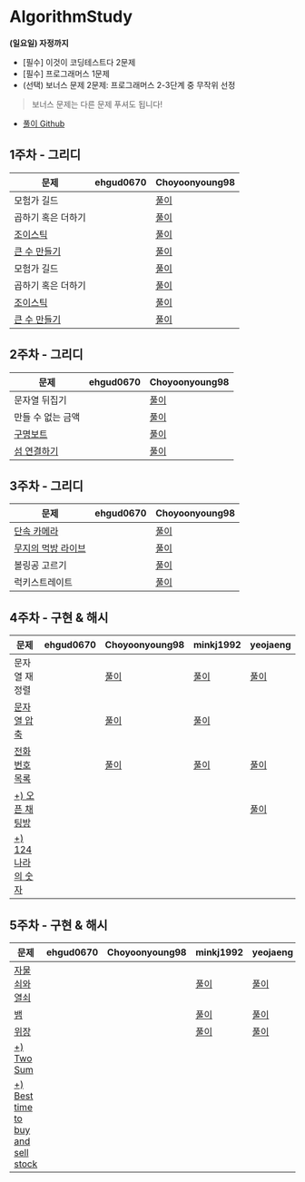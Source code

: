 # AlgorithmStudy

**(일요일) 자정까지**  
- [필수] 이것이 코딩테스트다 2문제
- [필수] 프로그래머스 1문제
- (선택) 보너스 문제 2문제: 프로그래머스 2-3단계 중 무작위 선정
> 보너스 문제는 다른 문제 푸셔도 됩니다! 

- [풀이 Github](https://github.com/ndb796/python-for-coding-test)

## 1주차 - 그리디

| 문제 | ehgud0670 | Choyoonyoung98 |  
| --- | --- | --------- |
| 모험가 길드 |  |  [풀이](yoonyoung/그리디%20/모험가_길드.md) | 
| 곱하기 혹은 더하기 |  |  [풀이](yoonyoung/그리디%20/곱하기_혹은_더하기.md)| 
| [조이스틱](https://programmers.co.kr/learn/courses/30/lessons/42860) |   |  [풀이](yoonyoung/그리디%20/조이스틱.md)|
| [큰 수 만들기](https://programmers.co.kr/learn/courses/9899/lessons/55829) |   |  [풀이](yoonyoung/그리디%20/큰_수_만들기.md)|
| 모험가 길드 |  |  [풀이](./yoonyoung/그리디/모험가_길드.md) | 
| 곱하기 혹은 더하기 |  |  [풀이](./yoonyoung/그리디/곱하기_혹은_더하기.md)| 
| [조이스틱](https://programmers.co.kr/learn/courses/30/lessons/42860) |    |  [풀이](./yoonyoung/그리디/조이스틱.md)|
| [큰 수 만들기](https://programmers.co.kr/learn/courses/9899/lessons/55829) |   |  [풀이](./yoonyoung/그리디/큰_수_만들기.md)|

## 2주차 - 그리디

| 문제 | ehgud0670 | Choyoonyoung98 |  
| --- | --- | --------- |
| 문자열 뒤집기 |  |   [풀이](yoonyoung/그리디%20/문자열_뒤집기.md)| 
| 만들 수 없는 금액 |  |  [풀이](yoonyoung/그리디%20/만들_수_없는_금액.md)| 
| [구명보트](https://programmers.co.kr/learn/courses/30/lessons/42885) |    |  [풀이](yoonyoung/그리디%20/구명보트.md)|
| [섬 연결하기](https://programmers.co.kr/learn/courses/30/lessons/42861) |   |  [풀이](yoonyoung/그리디%20/섬_연결하기.md)|

## 3주차 - 그리디

| 문제 | ehgud0670 | Choyoonyoung98 |  
| --- | --- | --------- |
| [단속 카메라](https://programmers.co.kr/learn/courses/30/lessons/42884) |  |   [풀이](yoonyoung/그리디%20/단속카메라.md)| 
| [무지의 먹방 라이브](https://programmers.co.kr/learn/courses/30/lessons/42891) |  |  [풀이](yoonyoung/그리디%20/무지의_먹방_라이브.md)| 
| 볼링공 고르기 |    |  [풀이](yoonyoung/그리디%20/볼링공_고르기.md)|
| 럭키스트레이트 |   |  [풀이](yoonyoung/그리디%20/섬_연결하기.md)|

## 4주차 - 구현 & 해시

| 문제 | ehgud0670 | Choyoonyoung98 | minkj1992 | yeojaeng |
| --- | --- | --- | --- | --- |
| 문자열 재정렬 |  |  [풀이](yoonyoung/4주차/문자열_재정렬.swift)| [풀이](leoo/string/문자열재정렬.py)  | [풀이](yeojaeng/구현&해시/문자열%20재정렬.md)  |
| [문자열 압축](https://programmers.co.kr/learn/courses/30/lessons/60057) |  |  [풀이](yoonyoung/4주차/문자열_압축.swift)| [풀이](leoo/string/문자열압축.py) |  |
| [전화번호 목록](https://programmers.co.kr/learn/courses/30/lessons/42577) |  |  [풀이](yoonyoung/4주차/전화번호_목록.swift)| [풀이](leoo/string/전화번호목록.py) | [풀이](yeojaeng/구현&해시/전화번호%20목록.md) | 
| [+) 오픈 채팅방](https://programmers.co.kr/learn/courses/30/lessons/42888) |   |  |  | [풀이](yeojaeng/구현&해시/오픈채팅방.md) | 
| [+) 124 나라의 숫자](https://programmers.co.kr/learn/courses/30/lessons/12899) |   |  |  |  |

## 5주차 - 구현 & 해시

| 문제 | ehgud0670 | Choyoonyoung98 | minkj1992 | yeojaeng |
| --- | --- | --- | --- | --- |
| [자물쇠와 열쇠](https://programmers.co.kr/learn/courses/30/lessons/60059) |  |  | [풀이](leoo/hash/자물쇠와_열쇠.py) |[풀이](yeojaeng/구현&해시/자물쇠와%20열쇠.md)|
| [뱀](https://www.acmicpc.net/problem/3190) |  |  | [풀이](leoo/hash/뱀.py) |[풀이](yeojaeng/구현&해시/뱀.md)|
| [위장](https://programmers.co.kr/learn/courses/30/lessons/42578) |  |  | [풀이](leoo/hash/위장.py) |[풀이](yeojaeng/구현&해시/위장.md)| 
| [+) Two Sum](https://leetcode.com/problems/two-sum/) |   |  |  |  | 
| [+) Best time to buy and sell stock](https://leetcode.com/problems/best-time-to-buy-and-sell-stock/) |   |  |  |  |
